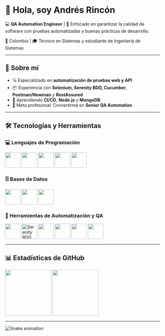 # 👋 Hola, soy Andrés Rincón

💻 **QA Automation Engineer** | 🎯 Enfocado en garantizar la calidad de software con pruebas automatizadas y buenas prácticas de desarrollo.  

📍 Colombia | 🎓 Técnico en Sistemas y estudiante de Ingeniería de Sistemas  

---

## 🚀 Sobre mí
- 🔍 Especializado en **automatización de pruebas web y API**  
- 📦 Experiencia con **Selenium, Serenity BDD, Cucumber**, **Postman/Newman** y **RestAssured**  
- 🌱 Aprendiendo **CI/CD**, **Node.js** y **MongoDB**  
- 🎯 Meta profesional: Convertirme en **Senior QA Automation**  

---

## 🛠️ Tecnologías y Herramientas

### 💻 Lenguajes de Programación
<div>
  <img src="https://cdn.jsdelivr.net/gh/devicons/devicon/icons/java/java-original-wordmark.svg" width="50" height="50"/>
  <img src="https://cdn.jsdelivr.net/gh/devicons/devicon/icons/javascript/javascript-original.svg" width="50" height="50"/>
  <img src="https://cdn.jsdelivr.net/gh/devicons/devicon/icons/python/python-original.svg" width="50" height="50"/>
  <img src="https://cdn.jsdelivr.net/gh/devicons/devicon/icons/html5/html5-original.svg" width="50" height="50"/>
  <img src="https://cdn.jsdelivr.net/gh/devicons/devicon/icons/css3/css3-original.svg" width="50" height="50"/>
</div>

### 🗄️ Bases de Datos
<div>
  <img src="https://cdn.jsdelivr.net/gh/devicons/devicon/icons/mongodb/mongodb-original-wordmark.svg" width="50" height="50"/>
  <img src="https://cdn.jsdelivr.net/gh/devicons/devicon/icons/postgresql/postgresql-original.svg" width="50" height="50"/>
  <img src="https://cdn.jsdelivr.net/gh/devicons/devicon/icons/mysql/mysql-original-wordmark.svg" width="50" height="50"/>
</div>

### 🧪 Herramientas de Automatización y QA
<div>
  <img src="https://cdn.jsdelivr.net/gh/devicons/devicon/icons/selenium/selenium-original.svg" width="50" height="50"/>
  <img src="https://upload.wikimedia.org/wikipedia/commons/thumb/4/48/Serenity_BDD_logo.svg/512px-Serenity_BDD_logo.svg.png" width="50" height="50" title="Serenity BDD"/>
  <img src="https://cdn.jsdelivr.net/gh/devicons/devicon/icons/cucumber/cucumber-plain.svg" width="50" height="50"/>
  <img src="https://cdn.jsdelivr.net/gh/devicons/devicon/icons/playwright/playwright-original.svg" width="50" height="50"/>
  <img src="https://cdn.jsdelivr.net/gh/devicons/devicon/icons/postman/postman-original.svg" width="50" height="50"/>
  <img src="https://cdn.jsdelivr.net/gh/devicons/devicon/icons/gradle/gradle-original-wordmark.svg" width="50" height="50"/>
</div>

---

## 📊 Estadísticas de GitHub
<div>
  <img height="150" src="https://github-readme-stats.vercel.app/api?username=camilorinconr&show_icons=true&theme=merko"/>
  <img height="150" src="https://github-readme-stats.vercel.app/api/top-langs/?username=camilorinconr&layout=compact&langs_count=6&theme=merko"/>
</div>

---

![Snake animation](https://github.com/camilorinconr/camilorinconr/blob/output/github-contribution-grid-snake.svg)
